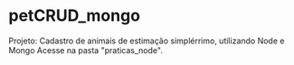 # petCRUD_mongo
Projeto: Cadastro de animais de estimação simplérrimo, utilizando Node e Mongo
Acesse na pasta "praticas_node".
